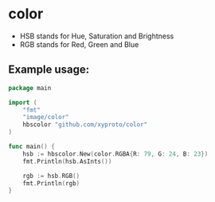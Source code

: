 # color

* HSB stands for Hue, Saturation and Brightness
* RGB stands for Red, Green and Blue

## Example usage:

```go
package main

import (
	"fmt"
	"image/color"
	hbscolor "github.com/xyproto/color"
)

func main() {
	hsb := hbscolor.New(color.RGBA{R: 79, G: 24, B: 23})
	fmt.Println(hsb.AsInts())

	rgb := hsb.RGB()
	fmt.Println(rgb)
}
```
